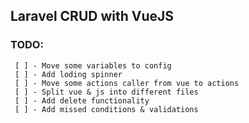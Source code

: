 ## Laravel CRUD with VueJS

### TODO:
     [ ] - Move some variables to config
     [ ] - Add loding spinner
     [ ] - Move some actions caller from vue to actions
     [ ] - Split vue & js into different files
     [ ] - Add delete functionality
     [ ] - Add missed conditions & validations